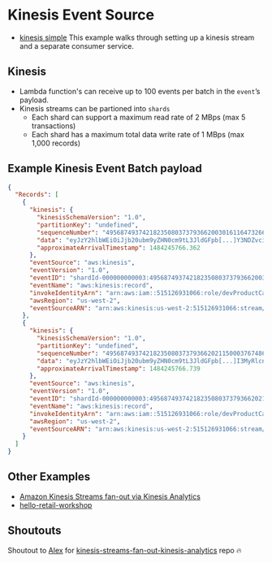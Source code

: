 # Kinesis Event Source

- [kinesis simple](./kinesis-simple) This example walks through setting up a kinesis stream and a separate consumer service.

## Kinesis

- Lambda function's can receive up to 100 events per batch in the `event`’s payload.
- Kinesis streams can be partioned into `shards`
    - Each shard can support a maximum read rate of 2 MBps (max 5 transactions)
    - Each shard has a maximum total data write rate of 1 MBps (max 1,000 records)

## Example Kinesis Event Batch payload

```json
{
  "Records": [
    {
      "kinesis": {
        "kinesisSchemaVersion": "1.0",
        "partitionKey": "undefined",
        "sequenceNumber": "49568749374218235080373793662003016116473266703358230578",
        "data": "eyJzY2hlbWEiOiJjb20ubm9yZHN0cm9tL3JldGFpb[...]Y3NDZvciBNZW4ifX0=",
        "approximateArrivalTimestamp": 1484245766.362
      },
      "eventSource": "aws:kinesis",
      "eventVersion": "1.0",
      "eventID": "shardId-000000000003:49568749374218235080373793662003016116473266703358230578",
      "eventName": "aws:kinesis:record",
      "invokeIdentityArn": "arn:aws:iam::515126931066:role/devProductCatalogReaderWriter",
      "awsRegion": "us-west-2",
      "eventSourceARN": "arn:aws:kinesis:us-west-2:515126931066:stream/devRetailStream"
    },
    {
      "kinesis": {
        "kinesisSchemaVersion": "1.0",
        "partitionKey": "undefined",
        "sequenceNumber": "49568749374218235080373793662021150003767486140978823218",
        "data": "eyJzY2hlbWEiOiJjb20ubm9yZHN0cm9tL3JldGFpb[...]I3MyRlcnMgZm9yIE1lbiJ9fQ==",
        "approximateArrivalTimestamp": 1484245766.739
      },
      "eventSource": "aws:kinesis",
      "eventVersion": "1.0",
      "eventID": "shardId-000000000003:49568749374218235080373793662021150003767486140978823218",
      "eventName": "aws:kinesis:record",
      "invokeIdentityArn": "arn:aws:iam::515126931066:role/devProductCatalogReaderWriter",
      "awsRegion": "us-west-2",
      "eventSourceARN": "arn:aws:kinesis:us-west-2:515126931066:stream/devRetailStream"
    }
  ]
}
```

## Other Examples

- [Amazon Kinesis Streams fan-out via Kinesis Analytics](https://github.com/alexcasalboni/kinesis-streams-fan-out-kinesis-analytics)
- [hello-retail-workshop](https://github.com/Nordstrom/hello-retail-workshop)


## Shoutouts

Shoutout to [Alex](https://github.com/alexcasalboni/) for [kinesis-streams-fan-out-kinesis-analytics](https://github.com/alexcasalboni/kinesis-streams-fan-out-kinesis-analytics/) repo 🔥
